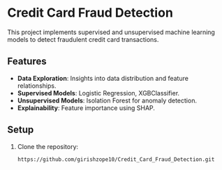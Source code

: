 # Credit Card Fraud Detection

This project implements supervised and unsupervised machine learning models to detect fraudulent credit card transactions.

## Features
- **Data Exploration**: Insights into data distribution and feature relationships.
- **Supervised Models**: Logistic Regression, XGBClassifier.
- **Unsupervised Models**: Isolation Forest for anomaly detection.
- **Explainability**: Feature importance using SHAP.

## Setup
1. Clone the repository:
   ```bash
   https://github.com/girishzope10/Credit_Card_Fraud_Detection.git
